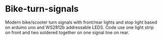 # Bike-turn-signals
Modern bike/scooter turn signals with front/rear lights and stop light based on arduino uno and WS2812b addressable LEDS.
Code use one light strip on front and two soldered together on one signal line on rear.
